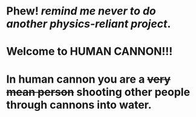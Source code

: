 # Phew! *remind me never to do another physics-reliant project*.
# Welcome to HUMAN CANNON!!!
# In human cannon you are a ~~very mean person~~ shooting other people through cannons into water.
